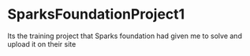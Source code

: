 # SparksFoundationProject1
Its the training project that Sparks foundation had given me to solve and upload it on their site
